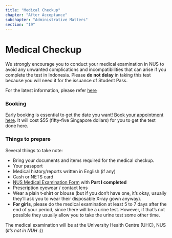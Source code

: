 ```yaml
---
title: "Medical Checkup"
chapter: "After Acceptance"
subchapter: "Administrative Matters"
section: "19"
---
```


# Medical Checkup

We strongly encourage you to conduct your medical examination in NUS to avoid any unwanted complications and incompatibilities that can arise if you complete the test in Indonesia. Please **do not delay** in taking this test because you will need it for the issuance of Student Pass.

For the latest information, please refer [here](http://www.nus.edu.sg/uhc/general-health/medical-examination/pre-admission/pre-admission-medical-exam)

### Booking

Early booking is essential to get the date you want! [Book your appointment here](https://www.gevme.com/nus-pre-admission-medical-examination-2020). It will cost \$55 (fifty-five Singapore dollars) for you to get the test done here.

### Things to prepare

Several things to take note:

- Bring your documents and items required for the medical checkup.
- Your passport
- Medical history/reports written in English (if any)
- Cash or NETS card
- [NUS Medical Examination Form](http://www.nus.edu.sg/uhc/docs/default-source/default-document-library/undergraduate.pdf?sfvrsn=62ea6b98_2) with **Part I completed**
- Prescription eyewear / contact lens
- Wear a plain t-shirt or blouse (but if you don’t have one, it’s okay, usually they’ll ask you to wear their disposable X-ray gown anyway).
- **For girls**, please do the medical examination at least 5 to 7 days after the end of your period, since there will be a urine test. However, if that’s not possible they usually allow you to take the urine test some other time.

The medical examination will be at the University Health Centre (UHC), NUS (_it’s not in NUH :)_)
